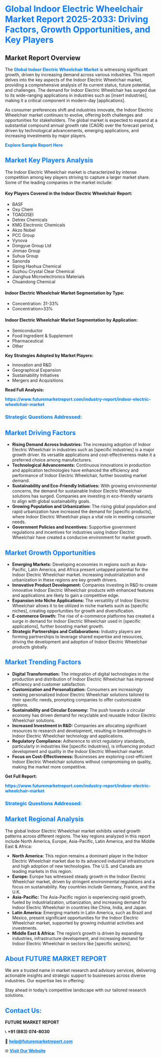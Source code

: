 <h1 style="color: #007BFF;">Global Indoor Electric Wheelchair Market Report 2025-2033: Driving Factors, Growth Opportunities, and Key Players</h1>

<section id="overview">
<h2>Market Report Overview</h2>
<p>The <a href="https://www.futuremarketreport.com/industry-report/indoor-electric-wheelchair-market" style="color: #007BFF; text-decoration: none;"><strong>Global Indoor Electric Wheelchair Market</strong></a> is witnessing significant growth, driven by increasing demand across various industries. This report delves into the key aspects of the Indoor Electric Wheelchair market, providing a comprehensive analysis of its current status, future potential, and challenges. The demand for Indoor Electric Wheelchair has surged due to its wide-ranging applications in industries such as [insert industries], making it a critical component in modern-day [applications].</p>
<p>As consumer preferences shift and industries innovate, the Indoor Electric Wheelchair market continues to evolve, offering both challenges and opportunities for stakeholders. The global market is expected to expand at a substantial compound annual growth rate (CAGR) over the forecast period, driven by technological advancements, emerging applications, and increasing investments by major players.</p>
</section>

<section id="overview">
<p><a href="https://www.futuremarketreport.com/request-sample/reportId=36703" style="color: #007BFF; text-decoration: none;"><strong>Explore Sample Report Here</strong></a></p>
</section>

<section id="key-players">
<h2 style="color: #007BFF;">Market Key Players Analysis</h2>
<p>The Indoor Electric Wheelchair market is characterized by intense competition among key players striving to capture a larger market share. Some of the leading companies in the market include:</p>
<h4>Key Players Covered in the Indoor Electric Wheelchair Report:</h4>
<ul><li>BASF</li><li>Oxy Chem</li><li>TOAGOSEI</li><li>Detrex Chemicals</li><li>KMG Electronic Chemicals</li><li>Akzo Nobel</li><li>PCC Group</li><li>Vynova</li><li>Dongyue Group Ltd</li><li>Jinmao Group</li><li>Suhua Group</li><li>Sanonda</li><li>Siping Haohua Chemical</li><li>Suzhou Crystal Clear Chemical</li><li>Jianghua Microelectronics Materials</li><li>Chuandong Chemical</li></ul>
<h4>Indoor Electric Wheelchair Market Segmentation by Type:</h4>
<ul><li>Concentration: 31-33%</li><li>Concentration&gt;33%</li></ul>

<h4>Indoor Electric Wheelchair Market Segmentation by Application:</h4>
<ul><li>Semiconductor</li><li>Food Ingredient &amp; Supplement</li><li>Pharmaceutical</li><li>Other</li></ul>
<p><strong>Key Strategies Adopted by Market Players:</strong></p>
<ul>
<li>Innovation and R&D</li>
<li>Geographical Expansion</li>
<li>Sustainability Initiatives</li>
<li>Mergers and Acquisitions</li>
</ul>
</section>

<section>
<p><strong>Read Full Analysis: </strong></p><a href="https://www.futuremarketreport.com/industry-report/indoor-electric-wheelchair-market" style="color: #007BFF; text-decoration: none;"><strong>https://www.futuremarketreport.com/industry-report/indoor-electric-wheelchair-market</strong></a>
<h3 style="color: #007BFF;">Strategic Questions Addressed:</h3>
</section>

<section id="driving-factors">
<h2 style="color: #007BFF;">Market Driving Factors</h2>
<ul>
<li><strong>Rising Demand Across Industries:</strong> The increasing adoption of Indoor Electric Wheelchair in industries such as [specific industries] is a major growth driver. Its versatile applications and cost-effectiveness make it a preferred choice among manufacturers.</li>
<li><strong>Technological Advancements:</strong> Continuous innovations in production and application technologies have enhanced the efficiency and performance of Indoor Electric Wheelchair, further boosting market demand.</li>
<li><strong>Sustainability and Eco-Friendly Initiatives:</strong> With growing environmental concerns, the demand for sustainable Indoor Electric Wheelchair solutions has surged. Companies are investing in eco-friendly variants to align with global sustainability goals.</li>
<li><strong>Growing Population and Urbanization:</strong> The rising global population and rapid urbanization have increased the demand for [specific products], where Indoor Electric Wheelchair plays a vital role in meeting consumer needs.</li>
<li><strong>Government Policies and Incentives:</strong> Supportive government regulations and incentives for industries using Indoor Electric Wheelchair have created a conducive environment for market growth.</li>
</ul>
</section>

<section id="growth-opportunities">
<h2 style="color: #007BFF;">Market Growth Opportunities</h2>
<ul>
<li><strong>Emerging Markets:</strong> Developing economies in regions such as Asia-Pacific, Latin America, and Africa present untapped potential for the Indoor Electric Wheelchair market. Increasing industrialization and urbanization in these regions are key growth drivers.</li>
<li><strong>Innovative Product Development:</strong> Companies investing in R&D to create innovative Indoor Electric Wheelchair products with enhanced features and applications are likely to gain a competitive edge.</li>
<li><strong>Expansion into Niche Applications:</strong> The versatility of Indoor Electric Wheelchair allows it to be utilized in niche markets such as [specific niches], creating opportunities for growth and diversification.</li>
<li><strong>E-commerce Growth:</strong> The rise of e-commerce platforms has created a surge in demand for Indoor Electric Wheelchair used in [specific applications], further boosting market growth.</li>
<li><strong>Strategic Partnerships and Collaborations:</strong> Industry players are forming partnerships to leverage shared expertise and resources, driving the development and adoption of Indoor Electric Wheelchair products globally.</li>
</ul>
</section>

<section id="trending-factors">
<h2 style="color: #007BFF;">Market Trending Factors</h2>
<ul>
<li><strong>Digital Transformation:</strong> The integration of digital technologies in the production and distribution of Indoor Electric Wheelchair has improved efficiency and customer satisfaction.</li>
<li><strong>Customization and Personalization:</strong> Consumers are increasingly seeking personalized Indoor Electric Wheelchair solutions tailored to their specific needs, prompting companies to offer customizable options.</li>
<li><strong>Sustainability and Circular Economy:</strong> The push towards a circular economy has driven demand for recyclable and reusable Indoor Electric Wheelchair solutions.</li>
<li><strong>Increased Investment in R&D:</strong> Companies are allocating significant resources to research and development, resulting in breakthroughs in Indoor Electric Wheelchair technology and applications.</li>
<li><strong>Regulatory Compliance:</strong> Adherence to strict regulatory standards, particularly in industries like [specific industries], is influencing product development and quality in the Indoor Electric Wheelchair market.</li>
<li><strong>Focus on Cost-Effectiveness:</strong> Businesses are exploring cost-efficient Indoor Electric Wheelchair solutions without compromising on quality, making the market more competitive.</li>
</ul>
</section>

<section>
<p><strong>Get Full Report: </strong></p><a href="https://www.futuremarketreport.com/industry-report/indoor-electric-wheelchair-market" style="color: #007BFF; text-decoration: none;"><strong>https://www.futuremarketreport.com/industry-report/indoor-electric-wheelchair-market</strong></a>
<h3 style="color: #007BFF;">Strategic Questions Addressed:</h3>
</section>


<section id="regional-analysis">
<h2 style="color: #007BFF;">Market Regional Analysis</h2>
<p>The global Indoor Electric Wheelchair market exhibits varied growth patterns across different regions. The key regions analyzed in this report include North America, Europe, Asia-Pacific, Latin America, and the Middle East & Africa:</p>
<ul>
<li><strong>North America:</strong> This region remains a dominant player in the Indoor Electric Wheelchair market due to its advanced industrial infrastructure and high adoption of new technologies. The U.S. and Canada are leading markets in this region.</li>
<li><strong>Europe:</strong> Europe has witnessed steady growth in the Indoor Electric Wheelchair market, driven by stringent environmental regulations and a focus on sustainability. Key countries include Germany, France, and the U.K.</li>
<li><strong>Asia-Pacific:</strong> The Asia-Pacific region is experiencing rapid growth, fueled by industrialization, urbanization, and increasing demand for Indoor Electric Wheelchair in countries like China, India, and Japan.</li>
<li><strong>Latin America:</strong> Emerging markets in Latin America, such as Brazil and Mexico, present significant opportunities for the Indoor Electric Wheelchair market, supported by growing industrial activities and investments.</li>
<li><strong>Middle East & Africa:</strong> The region’s growth is driven by expanding industries, infrastructure development, and increasing demand for Indoor Electric Wheelchair in sectors like [specific sectors].</li>
</ul>
</section>

<footer>
<h2 style="color: #007BFF;">About FUTURE MARKET REPORT</h2>
<p>We are a trusted name in market research and advisory services, delivering actionable insights and strategic support to businesses across diverse industries. Our expertise lies in offering:</p>

<p>Stay ahead in today’s competitive landscape with our tailored research solutions.</p>

<h2 style="color: #007BFF;">Contact Us:</h2>
<p><strong>FUTURE MARKET REPORT</strong></p>
<p>📞 <strong>+91 (883) 074-8030</strong></p>
<p>📧 <strong><a href="mailto:help@futuremarketreport.com" style="color: #007BFF;">help@futuremarketreport.com</a></strong></p>
<p>🌐 <strong><a href="https://www.futuremarketreport.com/" style="color: #007BFF;">Visit Our Website</a></strong></p>
</footer>